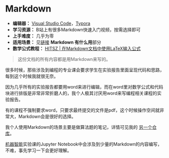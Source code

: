 # Markdown

- **编辑器：** [Visual Studio Code](https://code.visualstudio.com/)，[Typora](https://typoraio.cn/)
- **学习资源：** B站上有很多Markdown快速入门视频，按需选择即可
- **上手难度：** 几乎为零
- **适用场景：** 见[链接](https://www.markdown.cn/docs/intro) **Markdown 有什么用**部分
- **数学公式教程：** [HITSZ | 在Markdown文档中使用LaTeX输入公式](https://hoa.moe/blog/markdown-and-latex/basic-of-latex-with-markdown/)
> 这份文档的所有内容都是用Markdown来写的。

很多时候，那些涉及到编程的专业课会要求学生在实验报告里面呈现代码和思路，每到这个时候我就很无奈。

因为几乎所有的实验报告都要用word来进行编辑，而在word里对数学公式和代码块进行排版是非常非常折磨人的，我个人极其讨厌用word来写编程相关课程的实验报告。

有的课程不强制要求word，只要求最终提交的文件是pdf，这个时候操作空间就非常大，Markdown会是很好的选择。

我个人使用Markdown的场景主要是做算法题的笔记，详情可见我的
[另一个仓库](https://github.com/yigebande/Notes-Of-Algorithm)。

[机器智能](../Sophomore/Machine%20Intelligence.md)实验课的Jupyter Notebook中会涉及到少量的Markdown的内容编写，不难，事先学习一下会更好理解。